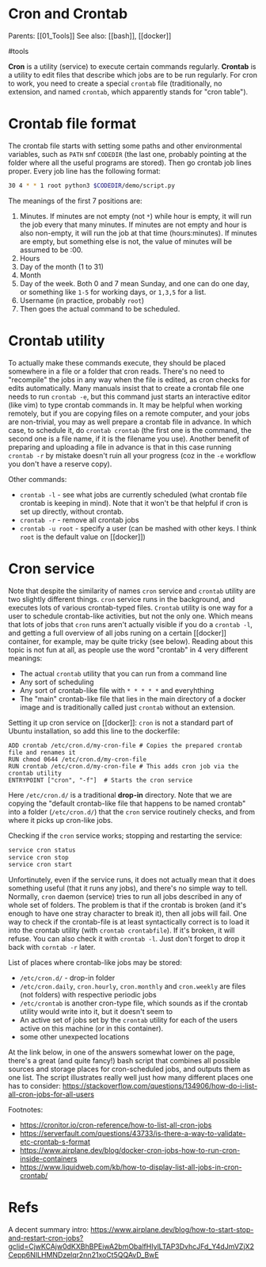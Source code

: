# Cron and Crontab

Parents: [[01_Tools]]
See also: [[bash]], [[docker]]

#tools


**Cron** is a utility (service) to execute certain commands regularly. **Crontab** is a utility to edit files that describe which jobs are to be run regularly. For cron to work, you need to create a special `crontab` file (traditionally, no extension, and named `crontab`, which apparently stands for "cron table"). 

# Crontab file format

The crontab file starts with setting some paths and other environmental variables, such as  `PATH` snf `CODEDIR` (the last one, probably pointing at the folder where all the useful programs are stored). Then go crontab job lines proper.  Every job line has the following format:

```bash
30 4 * * 1 root python3 $CODEDIR/demo/script.py
```
The meanings of the first 7 positions are:
1. Minutes. If minutes are not empty (not `*`) while hour is empty, it will run the job every that many minutes. If minutes are not empty and hour is also non-empty, it will run the job at that time (hours:minutes). If minutes are empty, but something else is not, the value of minutes will be assumed to be :00.
2. Hours
3. Day of the month (1 to 31)
4. Month
5. Day of the week. Both 0 and 7 mean Sunday, and one can do one day, or something like `1-5` for working days, or `1,3,5` for a list.
6. Username (in practice, probably `root`)
7. Then goes the actual command to be scheduled.

# Crontab utility

To actually make these commands execute, they should be placed somewhere in a file or a folder that cron reads. There's no need to "recompile" the jobs in any way when the file is edited, as cron checks for edits automatically. Many manuals insist that to create a crontab file one needs to run `crontab -e`, but this command just starts an interactive editor (like vim) to type crontab commands in. It may be helpful when working remotely, but if you are copying files on a remote computer, and your jobs are non-trivial, you may as well prepare a crontab file in advance. In which case, to schedule it, do `crontab crontab` (the first one is the command, the second one is a file name, if it is the filename you use). Another benefit of preparing and uploading a file in advance is that in this case running `crontab -r` by mistake doesn't ruin all your progress (coz in the `-e` workflow you don't have a reserve copy).

Other commands:
* `crontab -l` - see what jobs are currently scheduled (what crontab file crontab is keeping in mind). Note that it won't be that helpful if cron is set up directly, without crontab.
* `crontab -r` - remove all crontab jobs
* `crontab -u root` - specify a user (can be mashed with other keys. I think `root` is the default value on [[docker]])

# Cron service

Note that despite the similarity of names `cron` service and `crontab` utility are two slightly different things. `cron` service runs in the background, and executes lots of various crontab-typed files. `Crontab` utility is one way for a user to schedule crontab-like activities, but not the only one. Which means that lots of jobs that `cron` runs aren't actually visible if you do a `crontab -l`, and getting a full overview of all jobs runing on a certain [[docker]] container, for example, may be quite tricky (see below). Reading about this topic is not fun at all, as people use the word "crontab" in 4 very different meanings:
* The actual `crontab` utility that you can run from a command line
* Any sort of scheduling
* Any sort of crontab-like file with `* * * * *` and everyhthing
* The "main" crontab-like file that lies in the main directory of a docker image and is traditionally called just `crontab` without an extension.

Setting it up cron service on [[docker]]: `cron` is not a standard part of Ubuntu installation, so add this line to the dockerfile:
```docker
ADD crontab /etc/cron.d/my-cron-file # Copies the prepared crontab file and renames it
RUN chmod 0644 /etc/cron.d/my-cron-file
RUN crontab /etc/cron.d/my-cron-file # This adds cron job via the crontab utility
ENTRYPOINT ["cron", "-f"]  # Starts the cron service
```
Here `/etc/cron.d/` is a traditional **drop-in** directory. Note that we are copying the "default crontab-like file that happens to be named crontab" into a folder (`/etc/cron.d/`) that the `cron` service routinely checks, and from where it picks up cron-like jobs.

Checking if the `cron` service works; stopping and restarting the service:
```bash
service cron status
service cron stop
service cron start
```

Unfortinutely, even if the service runs, it does not actually mean that it does something useful (that it runs any jobs), and there's no simple way to tell. Normally, `cron` daemon (service) tries to run all jobs described in any of whole set of folders. The problem is that if the crontab is broken (and it's enough to have one stray character to break it), then all jobs will fail. One way to check if the crontab-file is at least syntactically correct is to load it into the crontab utility (with `crontab crontabfile`). If it's broken, it will refuse. You can also check it with `crontab -l`. Just don't forget to drop it back with `corntab -r` later. 

List of places where crontab-like jobs may be stored:
* `/etc/cron.d/` - drop-in folder 
* `/etc/cron.daily`, `cron.hourly`, `cron.monthly` and `cron.weekly` are files (not folders) with respective periodic jobs
* `/etc/crontab` is another cron-type file, which sounds as if the crontab utility would write into it, but it doesn't seem to
* An active set of jobs set by the `crontab` utility for each of the users active on this machine (or in this container).
* some other unexpected locations

At the link below, in one of the answers somewhat lower on the page, there's a great (and quite fancy!) bash script that combines all possible sources and storage places for cron-scheduled jobs, and outputs them as one list. The script illustrates really well just how many different places one has to consider:
https://stackoverflow.com/questions/134906/how-do-i-list-all-cron-jobs-for-all-users

Footnotes:
* https://cronitor.io/cron-reference/how-to-list-all-cron-jobs
* https://serverfault.com/questions/43733/is-there-a-way-to-validate-etc-crontab-s-format
* https://www.airplane.dev/blog/docker-cron-jobs-how-to-run-cron-inside-containers
* https://www.liquidweb.com/kb/how-to-display-list-all-jobs-in-cron-crontab/

# Refs

A decent summary intro:
https://www.airplane.dev/blog/how-to-start-stop-and-restart-cron-jobs?gclid=CjwKCAjw0dKXBhBPEiwA2bmObalfHIylLTAP3DvhcJFd_Y4dJmVZjX2Cepp6NILHMNDzelqr2nn21xoCt5QQAvD_BwE


